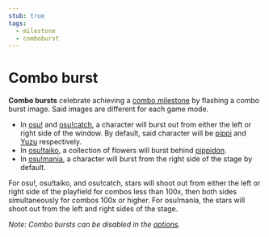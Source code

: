 ```yaml
---
stub: true
tags:
  - milestone
  - comboburst
---
```


# Combo burst

**Combo bursts** celebrate achieving a [combo milestone](/wiki/Glossary/Combo_milestone) by flashing a combo burst image. Said images are different for each game mode.

- In [osu!](/wiki/Game_mode/osu!) and [osu!catch](/wiki/Game_mode/osu!catch), a character will burst out from either the left or right side of the window. By default, said character will be [pippi](/wiki/Mascots#-pippi) and [Yuzu](/wiki/Mascots#-yuzu) respectively.
- In [osu!taiko](/wiki/Game_mode/osu!taiko), a collection of flowers will burst behind [pippidon](/wiki/Mascots#don).
- In [osu!mania](/wiki/Game_mode/osu!mania), a character will burst from the right side of the stage by default.

For osu!, osu!taiko, and osu!catch, stars will shoot out from either the left or right side of the playfield for combos less than 100x, then both sides simultaneously for combos 100x or higher. For osu!mania, the stars will shoot out from the left and right sides of the stage.

*Note: Combo bursts can be disabled in the [options](/wiki/Options).*

<!--TODO: Add images and links-->

